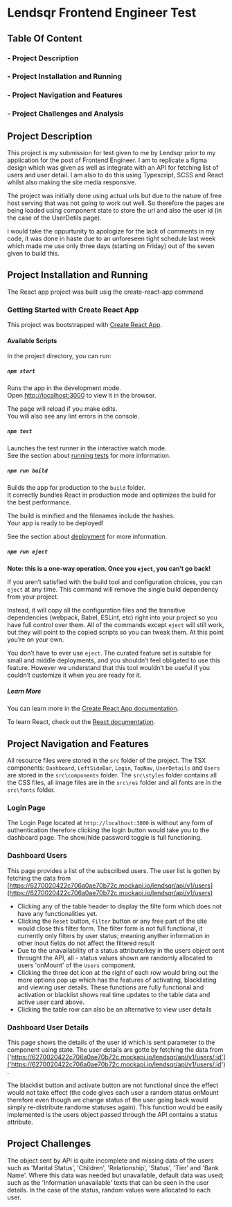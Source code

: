 # Lendsqr Frontend Engineer Test

## Table Of Content

### - Project Description
### - Project Installation and Running
### - Project Navigation and Features
### - Project Challenges and Analysis

## Project Description

This project is my submission for test given to me by Lendsqr prior to my application for the post of Frontend Engineer. I am to replicate a figma design which was given as well as integrate with an API for fetching list of users and user detail. I am also to do this using Typescript, SCSS and React whilst also making the site media responsive.

The project was initially done using actual urls but due to the nature of free host serving that was not going to work out well. So therefore the pages are being loaded using component state to store the url and also the user id (in the case of the UserDetils page).

I would take the oppurtunity to apologize for the lack of comments in my code, it was done in haste due to an unforeseen tight schedule last week which made me use only three days (starting on Friday) out of the seven given to build this. 

## Project Installation and Running

The React app project was built usig the create-react-app command

### Getting Started with Create React App

This project was bootstrapped with [Create React App](https://github.com/facebook/create-react-app).

#### Available Scripts

In the project directory, you can run:

##### `npm start`

Runs the app in the development mode.\
Open [http://localhost:3000](http://localhost:3000) to view it in the browser.

The page will reload if you make edits.\
You will also see any lint errors in the console.

##### `npm test`

Launches the test runner in the interactive watch mode.\
See the section about [running tests](https://facebook.github.io/create-react-app/docs/running-tests) for more information.

##### `npm run build`

Builds the app for production to the `build` folder.\
It correctly bundles React in production mode and optimizes the build for the best performance.

The build is minified and the filenames include the hashes.\
Your app is ready to be deployed!

See the section about [deployment](https://facebook.github.io/create-react-app/docs/deployment) for more information.

##### `npm run eject`

**Note: this is a one-way operation. Once you `eject`, you can’t go back!**

If you aren’t satisfied with the build tool and configuration choices, you can `eject` at any time. This command will remove the single build dependency from your project.

Instead, it will copy all the configuration files and the transitive dependencies (webpack, Babel, ESLint, etc) right into your project so you have full control over them. All of the commands except `eject` will still work, but they will point to the copied scripts so you can tweak them. At this point you’re on your own.

You don’t have to ever use `eject`. The curated feature set is suitable for small and middle deployments, and you shouldn’t feel obligated to use this feature. However we understand that this tool wouldn’t be useful if you couldn’t customize it when you are ready for it.

##### Learn More

You can learn more in the [Create React App documentation](https://facebook.github.io/create-react-app/docs/getting-started).

To learn React, check out the [React documentation](https://reactjs.org/).

## Project Navigation and Features

All resource files were stored in the `src` folder of the project. The TSX components: `Dashboard`, `LeftSideBar`, `Login`, `TopNav`, `UserDetails` and `Users` are stored in the `src\components` folder. The `src\styles` folder contains all the CSS files, all image files are in the `src\res` folder and all fonts are in the `src\fonts` folder.

### Login Page

The Login Page located at `http://localhost:3000` is without any form of authentication therefore clicking the login button would take you to the dashboard page. The show/hide password toggle is full functioning.

### Dashboard Users

This page provides a list of the subscribed users. The user list is gotten by fetching the data from [https://6270020422c706a0ae70b72c.mockapi.io/lendsqr/api/v1/users](https://6270020422c706a0ae70b72c.mockapi.io/lendsqr/api/v1/users)
- Clicking any of the table header to display the filte form which does not have any functionalities yet. 
- Clicking the `Reset` button, `Filter` button or any free part of the site would close this filter form. The filter form is not full functional, it currently only filters by user status; meaning anyther information in other inout fields do not affect the filtered result 
- Due to the unavailability of a status attribute/key in the users object sent throught the API, all - status values shown are randomly allocated to users 'onMount' of the `Users` component.
- Clicking the three dot icon at the right of each row would bring out the more options pop up which has the features of activating, blacklisting and viewing user details. These functions are fully functional and activation or blacklist shows real time updates to the table data and active user card above. 
- Clicking the table row can also be an alternative to view user details

### Dashboard User Details

This page shows the details of the user id which is sent parameter to the component using state. The user details are gotte by fetching the data from ['https://6270020422c706a0ae70b72c.mockapi.io/lendsqr/api/v1/users/:id']('https://6270020422c706a0ae70b72c.mockapi.io/lendsqr/api/v1/users/:id').

The blacklist button and activate button are not functional since the effect would not take effect (the code gives each user a random status onMount therefore even though we change status of the user going back would simply re-distribute randome statuses again). This function would be easily implemented is the users object passed through the API contains a status attribute.

## Project Challenges

The object sent by API is quite incomplete and missing data of the users such as 'Marital Status', 'Children', 'Relationship', 'Status', 'Tier' and 'Bank Name'. Where this data was needed but unavailable, default data was used; such as the 'Information unavailable' texts that can be seen in the user details. In the case of the status, random values were allocated to each user.


